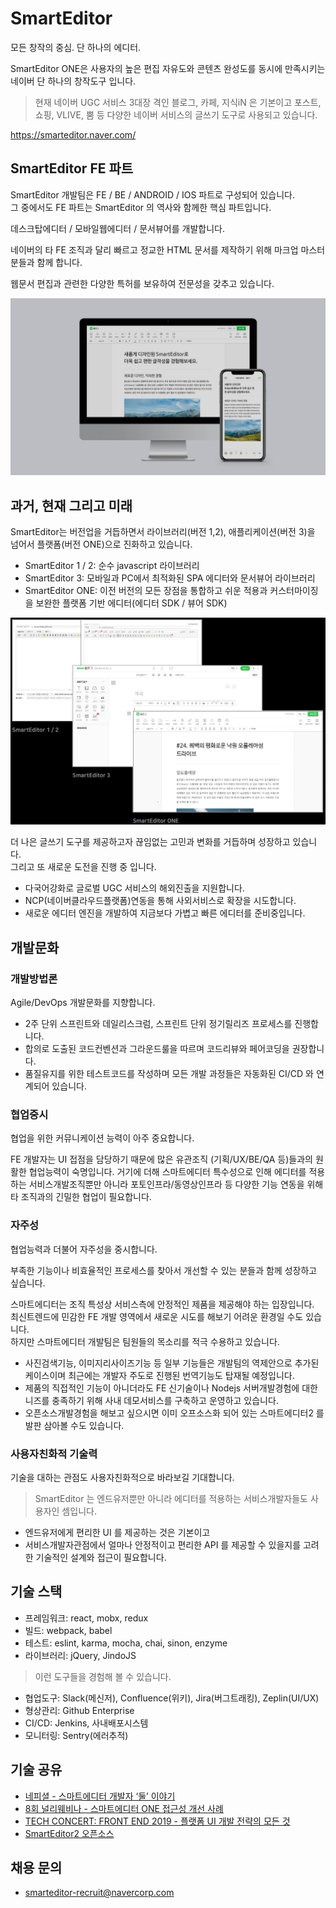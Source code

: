 # SmartEditor

모든 창작의 중심. 단 하나의 에디터.

SmartEditor ONE은 사용자의 높은 편집 자유도와 콘텐츠 완성도를 동시에 만족시키는 네이버 단 하나의 창작도구 입니다.

> 현재 네이버 UGC 서비스 3대장 격인 블로그, 카페, 지식iN 은 기본이고
> 포스트, 쇼핑, VLIVE, 뿜 등 다양한 네이버 서비스의 글쓰기 도구로 사용되고 있습니다.

https://smarteditor.naver.com/

## SmartEditor FE 파트

SmartEditor 개발팀은 FE / BE / ANDROID / IOS 파트로 구성되어 있습니다.  
그 중에서도 FE 파트는 SmartEditor 의 역사와 함께한 핵심 파트입니다.    

데스크탑에디터 / 모바일웹에디터 / 문서뷰어를 개발합니다.

네이버의 타 FE 조직과 달리 빠르고 정교한 HTML 문서를 제작하기 위해 마크업 마스터분들과 함께 합니다.

웹문서 편집과 관련한 다양한 특허를 보유하여 전문성을 갖추고 있습니다.

![smarteditor-nscreen](./assets/smarteditor/smarteditor-nscreen.jpg)

## 과거, 현재 그리고 미래

SmartEditor는 버전업을 거듭하면서 라이브러리(버전 1,2), 애플리케이션(버전 3)을 넘어서 플랫폼(버전 ONE)으로 진화하고 있습니다.

- SmartEditor 1 / 2: 순수 javascript 라이브러리
- SmartEditor 3: 모바일과 PC에서 최적화된 SPA 에디터와 문서뷰어 라이브러리
- SmartEditor ONE: 이전 버전의 모든 장점을 통합하고 쉬운 적용과 커스터마이징을 보완한 플랫폼 기반 에디터(에디터 SDK / 뷰어 SDK)

![smarteditor-version](./assets/smarteditor/smarteditor-version.png)

더 나은 글쓰기 도구를 제공하고자 끊임없는 고민과 변화를 거듭하며 성장하고 있습니다.  
그리고 또 새로운 도전을 진행 중 입니다.

- 다국어강화로 글로벌 UGC 서비스의 해외진출을 지원합니다.
- NCP(네이버클라우드플랫폼)연동을 통해 사외서비스로 확장을 시도합니다.
- 새로운 에디터 엔진을 개발하여 지금보다 가볍고 빠른 에디터를 준비중입니다.

## 개발문화
### 개발방법론
Agile/DevOps 개발문화를 지향합니다.

- 2주 단위 스프린트와 데일리스크럼, 스프린트 단위 정기릴리즈 프로세스를 진행합니다.
- 합의로 도출된 코드컨벤션과 그라운드룰을 따르며 코드리뷰와 페어코딩을 권장합니다.
- 품질유지를 위한 테스트코드를 작성하며 모든 개발 과정들은 자동화된 CI/CD 와 연계되어 있습니다.

### 협업중시
협업을 위한 커뮤니케이션 능력이 아주 중요합니다.

FE 개발자는 UI 접점을 담당하기 때문에 많은 유관조직 (기획/UX/BE/QA 등)들과의 원활한 협업능력이 숙명입니다.
거기에 더해 스마트에디터 특수성으로 인해 에디터를 적용하는 서비스개발조직뿐만 아니라 포토인프라/동영상인프라 등 다양한 기능 연동을 위해 타 조직과의 긴밀한 협업이 필요합니다.

### 자주성
협업능력과 더불어 자주성을 중시합니다.

부족한 기능이나 비효율적인 프로세스를 찾아서 개선할 수 있는 분들과 함께 성장하고 싶습니다.

스마트에디터는 조직 특성상 서비스측에 안정적인 제품을 제공해야 하는 입장입니다.  
최신트렌드에 민감한 FE 개발 영역에서 새로운 시도를 해보기 어려운 환경일 수도 있습니다.  
하지만 스마트에디터 개발팀은 팀원들의 목소리를 적극 수용하고 있습니다.  
- 사진검색기능, 이미지리사이즈기능 등 일부 기능들은 개발팀의 역제안으로 추가된 케이스이며 최근에는 개발자 주도로 진행된 번역기능도 탑재될 예정입니다.
- 제품의 직접적인 기능이 아니더라도 FE 신기술이나 Nodejs 서버개발경험에 대한 니즈를 충족하기 위해 사내 데모서비스를 구축하고 운영하고 있습니다.
- 오픈소스개발경험을 해보고 싶으시면 이미 오프소스화 되어 있는 스마트에디터2 를 발판 삼아볼 수도 있습니다.

### 사용자친화적 기술력
기술을 대하는 관점도 사용자친화적으로 바라보길 기대합니다.

> SmartEditor 는 엔드유저뿐만 아니라 에디터를 적용하는 서비스개발자들도 사용자인 셈입니다.

- 엔드유저에게 편리한 UI 를 제공하는 것은 기본이고
- 서비스개발자관점에서 얼마나 안정적이고 편리한 API 를 제공할 수 있을지를 고려한 기술적인 설계와 접근이 필요합니다.

## 기술 스택
- 프레임워크: react, mobx, redux
- 빌드: webpack, babel
- 테스트: eslint, karma, mocha, chai, sinon, enzyme
- 라이브러리: jQuery, JindoJS

> 이런 도구들을 경험해 볼 수 있습니다.

- 협업도구: Slack(메신저), Confluence(위키), Jira(버그트래킹), Zeplin(UI/UX)
- 형상관리: Github Enterprise
- CI/CD: Jenkins, 사내배포시스템
- 모니터링: Sentry(에러추적)

## 기술 공유
- [네피셜 - 스마트에디터 개발자 ‘둘’ 이야기](https://blog.naver.com/naver_diary/222098360552)
- [8회 널리웨비나 - 스마트에디터 ONE 접근성 개선 사례](https://tv.naver.com/v/15918006)
- [TECH CONCERT: FRONT END 2019 - 플랫폼 UI 개발 전략의 모든 것](https://tv.naver.com/v/8128956)
- [SmartEditor2 오픈소스](https://github.com/naver/smarteditor2)

## 채용 문의
- smarteditor-recruit@navercorp.com